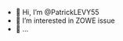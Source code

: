- 👋 Hi, I’m @PatrickLEVY55
- 👀 I’m interested in ZOWE issue
- 🌱 ...

<!---
PatrickLEVY55/PatrickLEVY55 is a ✨ special ✨ repository because its `README.md` (this file) appears on your GitHub profile.
You can click the Preview link to take a look at your changes.
--->

